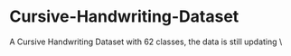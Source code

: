 # Cursive-Handwriting-Dataset
A Cursive Handwriting Dataset with 62 classes, the data is still updating \

